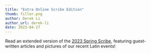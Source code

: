 ```yaml
---
title: "Extra Online Scribe Edition"
thumb: filler.png
author: Derek Li
author_url: derek-li
date: 2023-04-27
---
```


Read an extended version of the [2023 Spring Scribe](/latin/assets/docs/scribes/2023Spring.pdf), featuring guest-written articles and pictures of our recent Latin events!